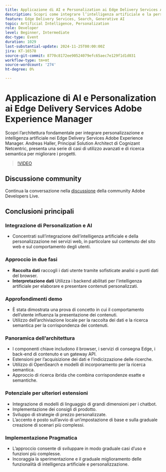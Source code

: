 ```yaml
---
title: Applicazione di AI e Personalization ai Edge Delivery Services Adobe Experience Manager
description: Scopri come integrare l’intelligenza artificiale e la personalizzazione nei Edge Delivery Services Adobe Experience Manager con l’architettura di base, la ricerca semantica e i casi d’uso avanzati dimostrati da Andreas Haller, Principal Solution Architect di Cognizant Netcentric.
feature: Edge Delivery Services, Search, Generative AI
topic: Artificial Intelligence, Personalization
role: Developer
level: Beginner, Intermediate
doc-type: Event
duration: 1029
last-substantial-update: 2024-11-25T00:00:00Z
jira: KT-16578
source-git-commit: 8770c8172ee90524079efc65aec7e129f1d1d031
workflow-type: tm+mt
source-wordcount: '274'
ht-degree: 0%

---
```



# Applicazione di AI e Personalization ai Edge Delivery Services Adobe Experience Manager

Scopri l’architettura fondamentale per integrare personalizzazione e intelligenza artificiale nei Edge Delivery Services Adobe Experience Manager. Andreas Haller, Principal Solution Architect di Cognizant Netcentric, presenta una serie di casi di utilizzo avanzati e di ricerca semantica per migliorare i progetti.

>[!VIDEO](https://video.tv.adobe.com/v/3440414/?learn=on&enablevpops&captions=ita)

## Discussione community

Continua la conversazione nella [discussione](https://adobe.ly/3Z0PtJF) della community Adobe Developers Live.

## Conclusioni principali

### Integrazione di Personalization e AI

* Concentrati sull’integrazione dell’intelligenza artificiale e della personalizzazione nei servizi web, in particolare sul contenuto del sito web e sul comportamento degli utenti.

### Approccio in due fasi

* **Raccolta dati** raccogli i dati utente tramite sofisticate analisi o punti dati del browser.
* **Interpretazione dati** Utilizza i backend abilitati per l&#39;intelligenza artificiale per elaborare e presentare contenuti personalizzati.

### Approfondimenti demo

* È stata dimostrata una prova di concetto in cui il comportamento dell’utente influenza la presentazione dei contenuti.
* Utilizzo dell’archiviazione locale per la raccolta dei dati e la ricerca semantica per la corrispondenza dei contenuti.

### Panoramica dell’architettura

* I componenti chiave includono il browser, i servizi di consegna Edge, i back-end di contenuto e un gateway API.
* Estensioni per l’acquisizione dei dati e l’indicizzazione delle ricerche.
* Utilizzo di OpenSearch e modelli di incorporamento per la ricerca semantica.
* Approccio di ricerca ibrida che combina corrispondenze esatte e semantiche.

### Potenziale per ulteriori estensioni

* Integrazione di modelli di linguaggio di grandi dimensioni per i chatbot.
* Implementazione dei consigli di prodotto.
* Sviluppo di strategie di prezzo personalizzate.
* L’accento è posto sull’avvio di un’impostazione di base e sulla graduale creazione di scenari più complessi.

### Implementazione Pragmatica

* L’approccio consente di sviluppare in modo graduale casi d’uso e funzioni più complesse.
* Incoraggia la sperimentazione e il graduale miglioramento delle funzionalità di intelligenza artificiale e personalizzazione.
